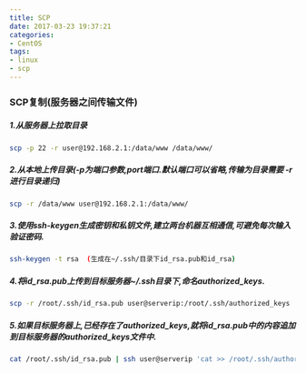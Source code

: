 ```yaml
---
title: SCP
date: 2017-03-23 19:37:21
categories:
- CentOS
tags:
- linux
- scp
---
```

<!-- more -->
### SCP复制(服务器之间传输文件)

##### 1.从服务器上拉取目录

   ```bash
scp -p 22 -r user@192.168.2.1:/data/www /data/www/
   ```

##### 2.从本地上传目录(-p为端口参数,port端口.默认端口可以省略,传输为目录需要 -r 进行目录递归)

```bash
scp -r /data/www user@192.168.2.1:/data/www/
```
##### 3.使用ssh-keygen生成密钥和私钥文件,建立两台机器互相通信,可避免每次输入验证密码.

```bash
ssh-keygen -t rsa  (生成在~/.ssh/目录下id_rsa.pub和id_rsa)
```
##### 4.将id_rsa.pub上传到目标服务器~/.ssh目录下,命名authorized_keys.

```bash
scp -r /root/.ssh/id_rsa.pub user@serverip:/root/.ssh/authorized_keys
```
##### 5.如果目标服务器上,已经存在了authorized_keys,就将id_rsa.pub中的内容追加到目标服务器的authorized_keys文件中.

```bash
cat /root/.ssh/id_rsa.pub | ssh user@serverip 'cat >> /root/.ssh/authorized_keys'
```

